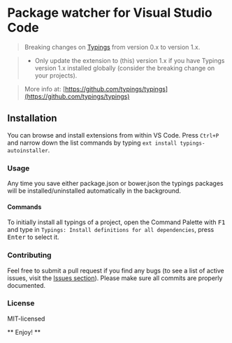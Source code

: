 # Package watcher for Visual Studio Code

> Breaking changes on [Typings](https://github.com/typings/typings) from version 0.x to version 1.x.

> - Only update the extension to (this) version 1.x if you have Typings version 1.x installed globally (consider the breaking change on your projects).

> More info at: [https://github.com/typings/typings](https://github.com/typings/typings)

## Installation 
You can browse and install extensions from within VS Code. Press `Ctrl+P` and narrow down the list commands by typing `ext install typings-autoinstaller`.

### Usage
Any time you save either package.json or bower.json the typings packages will be installed/uninstalled automatically in the background.

#### Commands
To initially install all typings of a project, open the Command Palette with <kbd>F1</kbd> and type in `Typings: Install definitions for all dependencies`, press <kbd>Enter</kbd> to select it.

### Contributing
Feel free to submit a pull request if you find any bugs (to see a list of active issues, visit the [Issues section](https://github.com/jvitor83/typings-autoinstaller/issues)).
Please make sure all commits are properly documented.

### License
MIT-licensed

** Enjoy! **
